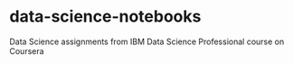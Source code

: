 # data-science-notebooks
Data Science assignments from IBM Data Science Professional course on Coursera
